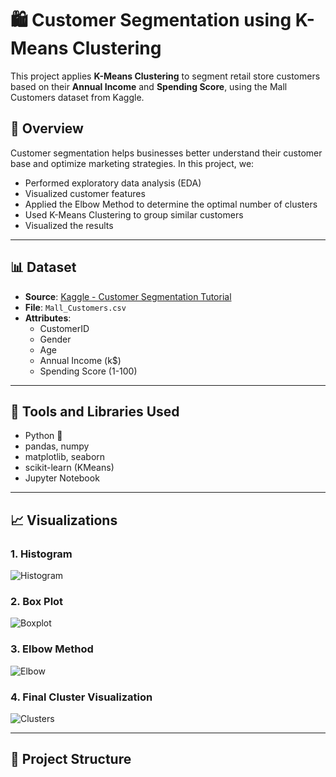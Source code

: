 # 🛍️ Customer Segmentation using K-Means Clustering

This project applies **K-Means Clustering** to segment retail store customers based on their **Annual Income** and **Spending Score**, using the Mall Customers dataset from Kaggle.

## 📌 Overview

Customer segmentation helps businesses better understand their customer base and optimize marketing strategies. In this project, we:

- Performed exploratory data analysis (EDA)
- Visualized customer features
- Applied the Elbow Method to determine the optimal number of clusters
- Used K-Means Clustering to group similar customers
- Visualized the results

---

## 📊 Dataset

- **Source**: [Kaggle - Customer Segmentation Tutorial](https://www.kaggle.com/datasets/vjchoudhary7/customer-segmentation-tutorial-in-python)
- **File**: `Mall_Customers.csv`
- **Attributes**:
  - CustomerID
  - Gender
  - Age
  - Annual Income (k$)
  - Spending Score (1-100)

---

## 🚀 Tools and Libraries Used

- Python 🐍
- pandas, numpy
- matplotlib, seaborn
- scikit-learn (KMeans)
- Jupyter Notebook

---

## 📈 Visualizations

### 1. Histogram
![Histogram](images/histogram.png)

### 2. Box Plot
![Boxplot](images/boxplot.png)

### 3. Elbow Method
![Elbow](images/elbow_plot.png)

### 4. Final Cluster Visualization
![Clusters](images/scatter_plot.png)

---

## 📂 Project Structure


